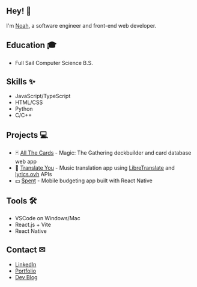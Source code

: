 ## Hey! 👋
I'm [Noah](https://noahvstephenson.github.io/), a software engineer and front-end web developer.

## Education 🎓
- Full Sail Computer Science B.S. 

## Skills ✨
- JavaScript/TypeScript
- HTML/CSS
- Python
- C/C++

## Projects 💻
- 🃏 [All The Cards](https://noahvstephenson.github.io/projects/allthecards) - Magic: The Gathering deckbuilder and card database web app
- 🎵 [Translate You](https://noahvstephenson.github.io/projects/translateyou) - Music translation app using [LibreTranslate](https://github.com/LibreTranslate/LibreTranslate) and [lyrics.ovh](https://github.com/NTag/lyrics.ovh) APIs
- 💵 [$pent](https://noahvstephenson.github.io/projects/spent) - Mobile budgeting app built with React Native

## Tools 🛠
- VSCode on Windows/Mac
- React.js + Vite
- React Native

## Contact ✉
- [LinkedIn](https://www.linkedin.com/in/noahvstephenson/)
- [Portfolio](https://noahvstephenson.github.io/)
- [Dev Blog](https://noahvstephenson.wordpress.com/)
